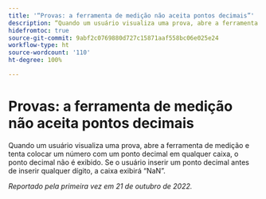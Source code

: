 ```yaml
---
title: '“Provas: a ferramenta de medição não aceita pontos decimais”'
description: “Quando um usuário visualiza uma prova, abre a ferramenta de medição e tenta colocar um número com um ponto decimal em qualquer caixa, o ponto decimal não é exibido. Se o usuário inserir um ponto decimal antes de inserir qualquer dígito, a caixa exibirá NaN.”
hidefromtoc: true
source-git-commit: 9abf2c0769880d727c15871aaf558bc06e025e24
workflow-type: ht
source-wordcount: '110'
ht-degree: 100%

---
```



# Provas: a ferramenta de medição não aceita pontos decimais

<!--This article is on the WF and WFP TOC-->

Quando um usuário visualiza uma prova, abre a ferramenta de medição e tenta colocar um número com um ponto decimal em qualquer caixa, o ponto decimal não é exibido. Se o usuário inserir um ponto decimal antes de inserir qualquer dígito, a caixa exibirá “NaN”.

_Reportado pela primeira vez em 21 de outubro de 2022._

